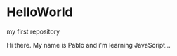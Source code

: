 HelloWorld
==========

my first repository

Hi there. My name is Pablo and i'm learning JavaScript... 
